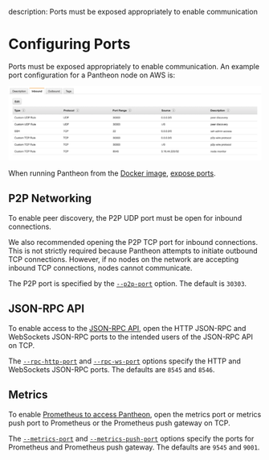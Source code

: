 description: Ports must be exposed appropriately to enable communication
<!--- END of page meta data -->

# Configuring Ports 

Ports must be exposed appropriately to enable communication. An example port configuration for a Pantheon node on AWS is: 
                                     
![Port Configuration](../../images/PortConfiguration.png)

When running Pantheon from the [Docker image](../../Getting-Started/Run-Docker-Image.md), [expose ports](../../Getting-Started/Run-Docker-Image.md#exposing-ports). 

## P2P Networking 

To enable peer discovery, the P2P UDP port must be open for inbound connections.

We also recommended opening the P2P TCP port for inbound connections. This is not strictly required because 
Pantheon attempts to initiate outbound TCP connections. However, if no nodes on the network are accepting inbound TCP 
connections, nodes cannot communicate.

The P2P port is specified by the [`--p2p-port`](../../Reference/Pantheon-CLI-Syntax.md#p2p-port) option. 
The default is `30303`. 

## JSON-RPC API 

To enable access to the [JSON-RPC API](../../Pantheon-API/JSON-RPC-API.md), open the HTTP JSON-RPC and WebSockets JSON-RPC ports to the intended users 
of the JSON-RPC API on TCP. 

The [`--rpc-http-port`](../../Reference/Pantheon-CLI-Syntax.md#rpc-http-port) and [`--rpc-ws-port`](../../Reference/Pantheon-CLI-Syntax.md#rpc-ws-port) 
options specify the HTTP and WebSockets JSON-RPC ports. The defaults are `8545` and `8546`.  

## Metrics 

To enable [Prometheus to access Pantheon](../../Monitoring/Monitoring-Performances.md#monitor-node-performance-using-prometheus), 
open the metrics port or metrics push port to Prometheus or the Prometheus push gateway on TCP.  

The [`--metrics-port`](../../Reference/Pantheon-CLI-Syntax.md#metrics-port) and [`--metrics-push-port`](../../Reference/Pantheon-CLI-Syntax.md#metrics-push-port) 
options specify the ports for Prometheus and Prometheus push gateway. The defaults are `9545` and `9001`.  